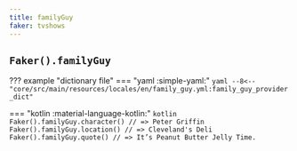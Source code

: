 ```yaml
---
title: familyGuy
faker: tvshows
---
```


## `Faker().familyGuy`

??? example "dictionary file"
    === "yaml :simple-yaml:"
        ```yaml
        --8<-- "core/src/main/resources/locales/en/family_guy.yml:family_guy_provider_dict"
        ```

=== "kotlin :material-language-kotlin:"
    ```kotlin
    Faker().familyGuy.character() // => Peter Griffin
    Faker().familyGuy.location() // => Cleveland's Deli
    Faker().familyGuy.quote() // => It’s Peanut Butter Jelly Time.
    ```

